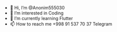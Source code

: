 - 👋 Hi, I’m @Anonim555030
- 👀 I’m interested in Coding
- 🌱 I’m currently learning Flutter
- 📫 How to reach me +998 91 537 70 37 Telegram

<!---
Anonim555030/Anonim555030 is a ✨ special ✨ repository because its `README.md` (this file) appears on your GitHub profile.
You can click the Preview link to take a look at your changes.
--->
